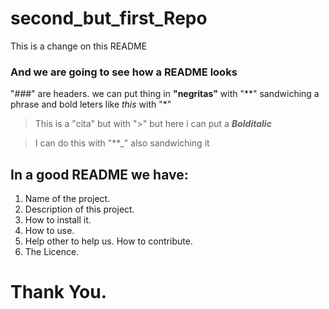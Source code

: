 # second_but_first_Repo
This is a change on this README

### And we are going to see how a README looks

"###" are headers.
we can put thing in **"negritas"** with "**" sandwiching a phrase
and bold leters like *this* with "*"

> This is a "cita" but with ">" but here i can put a **_Bolditalic_**

> I can do this with "**_" also sandwiching it

## In a good README we have:
1. Name of the project.
2. Description of this project.
3. How to install it.
4. How to use.
5. Help other to help us. How to contribute.
6. The Licence.

# Thank You.
